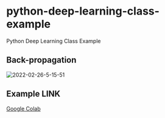 # python-deep-learning-class-example
Python Deep Learning Class Example

## Back-propagation

<img src="https://i.ibb.co/CK2S892/2022-02-26-5-15-51.png" alt="2022-02-26-5-15-51" border="0">

## Example LINK

[Google Colab](https://colab.research.google.com/drive/12-rHPTIDMai_jxTSlu62bMwvNCHAYOrb?usp=sharing)
